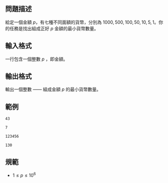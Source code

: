 ## 問題描述
給定一個金額 $p$，有七種不同面額的貨幣，分別為 $1000, 500, 100, 50, 10, 5, 1$。你的任務是找出組成正好 $p$ 金額的最小貨幣數量。

## 輸入格式
一行包含一個整數 $p$ ，即金額。

## 輸出格式
輸出一個整數 —— 組成金額 $p$ 的最小貨幣數量。

## 範例

```input1
43
```

```output1
7
```

```input2
123456
```

```output2
130
```

## 規範
- $1 \leq p \leq 10^6$
